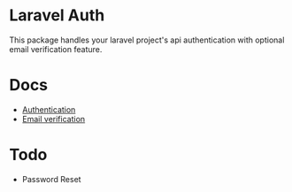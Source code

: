 # Laravel Auth
This package handles your laravel project's api authentication with optional email verification feature.

# Docs
- [Authentication](./src/docs/authentication.md)
- [Email verification](./src/docs/verification.md)

# Todo
- Password Reset
